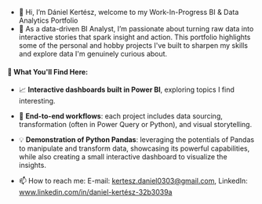 - 👋 Hi, I’m Dániel Kertész, welcome to my Work-In-Progress BI & Data Analytics Portfolio
- 👀 As a data-driven BI Analyst, I’m passionate about turning raw data into interactive stories that spark insight and action. This portfolio highlights some of the personal and hobby projects I've built to sharpen my skills and explore data I'm genuinely curious about.
  
 #### 🚀 What You'll Find Here:

- 📈 **Interactive dashboards built in Power BI**, exploring topics I find interesting.
- 🧠 **End-to-end workflows**: each project includes data sourcing, transformation (often in Power Query or Python), and visual storytelling.
- 💡 **Demonstration of Python Pandas**:  leveraging the potentials of Pandas to manipulate and transform data, showcasing its powerful capabilities, while also creating a small interactive dashboard to visualize 
   the insights.


- 📫 How to reach me: E-mail: kertesz.daniel0303@gmail.com, LinkedIn: www.linkedin.com/in/daniel-kertész-32b3039a

<!---
danielkertesz87/danielkertesz87 is a ✨ special ✨ repository because its `README.md` (this file) appears on your GitHub profile.
You can click the Preview link to take a look at your changes.
--->
